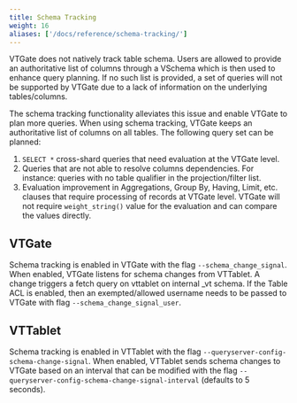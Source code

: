 ```yaml
---
title: Schema Tracking
weight: 16
aliases: ['/docs/reference/schema-tracking/']
---
```


VTGate does not natively track table schema. Users are allowed to provide an authoritative list of columns through a VSchema which is then used to enhance query planning. If no such list is provided, a set of queries will not be supported by VTGate due to a lack of information on the underlying tables/columns.

The schema tracking functionality alleviates this issue and enable VTGate to plan more queries. When using schema tracking, VTGate keeps an authoritative list of columns on all tables. The following query set can be planned:

1. `SELECT *` cross-shard queries that need evaluation at the VTGate level.
2. Queries that are not able to resolve columns dependencies. For instance: queries with no table qualifier in the projection/filter list.
3. Evaluation improvement in Aggregations, Group By, Having, Limit, etc. clauses that require processing of records at VTGate level. VTGate will not require `weight_string()` value for the evaluation and can compare the values directly.

## VTGate

Schema tracking is enabled in VTGate with the flag `--schema_change_signal`. When enabled, VTGate listens for schema changes from VTTablet.
A change triggers a fetch query on vttablet on internal _vt schema.
If the Table ACL is enabled, then an exempted/allowed username needs to be passed to VTGate with flag `--schema_change_signal_user`.

## VTTablet

Schema tracking is enabled in VTTablet with the flag `--queryserver-config-schema-change-signal`. When enabled, VTTablet sends schema changes to VTGate based on an interval that can be modified with the flag `--queryserver-config-schema-change-signal-interval` (defaults to 5 seconds).
